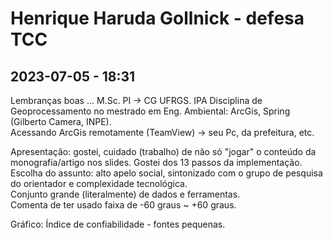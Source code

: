 # Henrique Haruda Gollnick - defesa TCC

## 2023-07-05 - 18:31

Lembranças boas ... 
  M.Sc. PI -> CG UFRGS.
  IPA
  Disciplina de Geoprocessamento no mestrado em Eng. Ambiental: ArcGis, Spring (Gilberto Camera, INPE).  
  Acessando ArcGis remotamente (TeamView) -> seu Pc, da prefeitura, etc.  

Apresentação: gostei, cuidado (trabalho) de não só "jogar" o conteúdo da monografia/artigo nos slides. Gostei dos 13 passos da implementação.  
Escolha do assunto: alto apelo social, sintonizado com o grupo de pesquisa do orientador e complexidade tecnológica.  
Conjunto grande (literalmente) de dados e ferramentas.  
Comenta de ter usado faixa de -60 graus ~ +60 graus.  

Gráfico: Índice de confiabilidade - fontes pequenas.  
